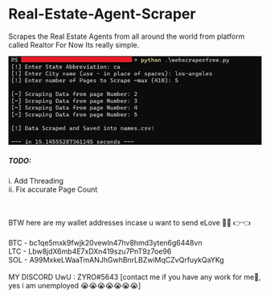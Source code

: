 # Real-Estate-Agent-Scraper
Scrapes the Real Estate Agents from all around the world from platform called Realtor
For Now Its really simple. 

<img align="centre" alt="ss" width="800px" src="https://github.com/Jeevan-Gharate/Real-Estate-Agent-Scraper/blob/428f245716978a44a2027ce389dd4256d906234a/webscraper2.jpg" />


<h5>TODO:</h5>
i.  Add Threading <br>
ii. Fix accurate Page Count
<br> 
<br>
<br>

BTW here are my wallet addresses incase u want to send eLove 🥺💖 👉👈 <br>
<br>
BTC - bc1qe5mxk9fwjk20vewln47hv8hmd3yten6g6448vn <br>
LTC - Lbw8jdX6mb4E7xDXn419szu7PnT9z7oe96 <br>
SOL - A99MxkeLWaaTmANJhGwhBnrLBZwiMqCZvQrfuykQaYKg <br>
<br>
MY DISCORD UwU : ZYRO#5643 [contact me if you have any work for me🤑, yes i am unemployed 😭😭😭😭😭😭😭]
